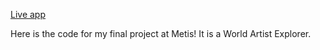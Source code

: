 <a href="www.allisonchau.com/projects/kojak">Live app</a>

Here is the code for my final project at Metis!  It is a World Artist Explorer.